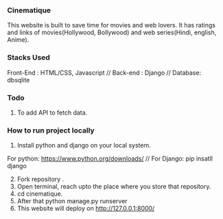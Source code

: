 ### Cinematique

This website is built to save time for movies and web lovers.  It has ratings and links of movies(Hollywood, Bollywood) and web series(Hindi, english, Anime).

### Stacks Used

Front-End : HTML/CSS, Javascript //
Back-end : Django //
Database: dbsqlite

### Todo
1. To add API to fetch data.

### How to run project locally
1. Install python and django on your local system.

For python: https://www.python.org/downloads/  //
For Django: pip insatll django 

2. Fork repository .
3. Open terminal, reach upto the place where you store that repository.
4. cd cinematique.
5. After that python manage.py runserver
6. This website will deploy on http://127.0.0.1:8000/
